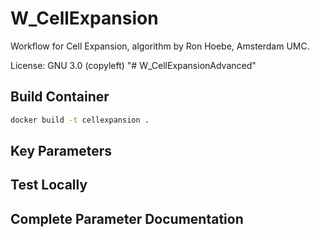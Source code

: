 # W_CellExpansion

Workflow for Cell Expansion, algorithm by Ron Hoebe, Amsterdam UMC.

License: GNU 3.0 (copyleft)
"# W_CellExpansionAdvanced" 

## Build Container
```bash
docker build -t cellexpansion .
```

## Key Parameters

## Test Locally

## Complete Parameter Documentation

